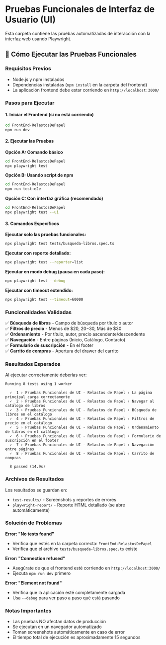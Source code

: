 # Pruebas Funcionales de Interfaz de Usuario (UI)

Esta carpeta contiene las pruebas automatizadas de interacción con la interfaz web usando Playwright.

## 🚀 Cómo Ejecutar las Pruebas Funcionales

### **Requisitos Previos**
- Node.js y npm instalados
- Dependencias instaladas (`npm install` en la carpeta del frontend)
- La aplicación frontend debe estar corriendo en `http://localhost:3000/`

### **Pasos para Ejecutar**

#### **1. Iniciar el Frontend (si no está corriendo)**
```bash
cd FrontEnd-RelastosDePapel
npm run dev
```

#### **2. Ejecutar las Pruebas**

**Opción A: Comando básico**
```bash
cd FrontEnd-RelastosDePapel
npx playwright test
```

**Opción B: Usando script de npm**
```bash
cd FrontEnd-RelastosDePapel
npm run test:e2e
```

**Opción C: Con interfaz gráfica (recomendado)**
```bash
cd FrontEnd-RelastosDePapel
npx playwright test --ui
```

#### **3. Comandos Específicos**

**Ejecutar solo las pruebas funcionales:**
```bash
npx playwright test tests/busqueda-libros.spec.ts
```

**Ejecutar con reporte detallado:**
```bash
npx playwright test --reporter=list
```

**Ejecutar en modo debug (pausa en cada paso):**
```bash
npx playwright test --debug
```

**Ejecutar con timeout extendido:**
```bash
npx playwright test --timeout=60000
```

### **Funcionalidades Validadas**

✅ **Búsqueda de libros** - Campo de búsqueda por título o autor  
✅ **Filtros de precio** - Menos de $20, $20-$30, Más de $30  
✅ **Ordenamiento** - Por título, autor, precio ascendente/descendente  
✅ **Navegación** - Entre páginas (Inicio, Catálogo, Contacto)  
✅ **Formulario de suscripción** - En el footer  
✅ **Carrito de compras** - Apertura del drawer del carrito  

### **Resultados Esperados**

Al ejecutar correctamente deberías ver:
```
Running 8 tests using 1 worker

  ✓  1 › Pruebas Funcionales de UI - Relastos de Papel › La página principal carga correctamente
  ✓  2 › Pruebas Funcionales de UI - Relastos de Papel › Navegar al catálogo de libros
  ✓  3 › Pruebas Funcionales de UI - Relastos de Papel › Búsqueda de libros en el catálogo
  ✓  4 › Pruebas Funcionales de UI - Relastos de Papel › Filtros de precio en el catálogo
  ✓  5 › Pruebas Funcionales de UI - Relastos de Papel › Ordenamiento de libros en el catálogo
  ✓  6 › Pruebas Funcionales de UI - Relastos de Papel › Formulario de suscripción en el footer
  ✓  7 › Pruebas Funcionales de UI - Relastos de Papel › Navegación entre páginas
  ✓  8 › Pruebas Funcionales de UI - Relastos de Papel › Carrito de compras

  8 passed (14.9s)
```

### **Archivos de Resultados**

Los resultados se guardan en:
- `test-results/` - Screenshots y reportes de errores
- `playwright-report/` - Reporte HTML detallado (se abre automáticamente)

### **Solución de Problemas**

**Error: "No tests found"**
- Verifica que estés en la carpeta correcta: `FrontEnd-RelastosDePapel`
- Verifica que el archivo `tests/busqueda-libros.spec.ts` existe

**Error: "Connection refused"**
- Asegúrate de que el frontend esté corriendo en `http://localhost:3000/`
- Ejecuta `npm run dev` primero

**Error: "Element not found"**
- Verifica que la aplicación esté completamente cargada
- Usa `--debug` para ver paso a paso qué está pasando

### **Notas Importantes**

- Las pruebas NO afectan datos de producción
- Se ejecutan en un navegador automatizado
- Toman screenshots automáticamente en caso de error
- El tiempo total de ejecución es aproximadamente 15 segundos 